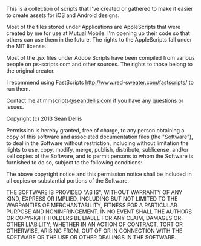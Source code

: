 This is a collection of scripts that I've created or gathered to make it easier to create assets for iOS and Android designs.

Most of the files stored under Applications are AppleScripts that were created by me for use at Mutual Mobile. I'm opening up their code so that others can use them in the future. The rights to the AppleScripts fall under the MIT license.

Most of the .jsx files under Adobe Scripts have been compiled from various people on ps-scripts.com and other sources. The rights to those belong to the original creator.

I recommend using FastScripts http://www.red-sweater.com/fastscripts/ to run them.

Contact me at mmscripts@seandellis.com if you have any questions or issues.

Copyright (c) 2013 Sean Dellis

Permission is hereby granted, free of charge, to any person obtaining a copy of this software and associated documentation files (the "Software"), to deal in the Software without restriction, including without limitation the rights to use, copy, modify, merge, publish, distribute, sublicense, and/or sell copies of the Software, and to permit persons to whom the Software is furnished to do so, subject to the following conditions:

The above copyright notice and this permission notice shall be included in all copies or substantial portions of the Software.

THE SOFTWARE IS PROVIDED "AS IS", WITHOUT WARRANTY OF ANY KIND, EXPRESS OR IMPLIED, INCLUDING BUT NOT LIMITED TO THE WARRANTIES OF MERCHANTABILITY, FITNESS FOR A PARTICULAR PURPOSE AND NONINFRINGEMENT. IN NO EVENT SHALL THE AUTHORS OR COPYRIGHT HOLDERS BE LIABLE FOR ANY CLAIM, DAMAGES OR OTHER LIABILITY, WHETHER IN AN ACTION OF CONTRACT, TORT OR OTHERWISE, ARISING FROM, OUT OF OR IN CONNECTION WITH THE SOFTWARE OR THE USE OR OTHER DEALINGS IN THE SOFTWARE.